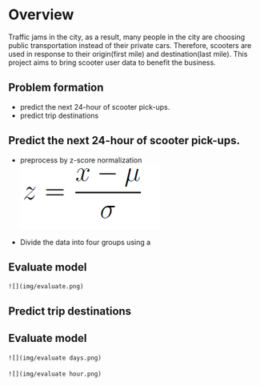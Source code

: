 # Overview
Traffic jams in the city, as a result, many people in the city are choosing public transportation instead of their private cars. Therefore, scooters are used in response to their origin(first mile) and destination(last mile). This project aims to bring scooter user data to benefit the business.

## Problem formation
- predict the next 24-hour of scooter pick-ups.
- predict trip destinations


## Predict the next 24-hour of scooter pick-ups.
- preprocess by z-score normalization
    ![](img/zscore.png)

- Divide the data into four groups using a



## Evaluate model

    ![](img/evaluate.png)



## Predict trip destinations



## Evaluate model

    ![](img/evaluate days.png)

    ![](img/evaluate hour.png)
